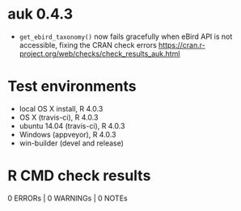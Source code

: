 # auk 0.4.3

- `get_ebird_taxonomy()` now fails gracefully when eBird API is not accessible, fixing the CRAN check errors https://cran.r-project.org/web/checks/check_results_auk.html

# Test environments

- local OS X install, R 4.0.3
- OS X (travis-ci), R 4.0.3
- ubuntu 14.04 (travis-ci), R 4.0.3
- Windows (appveyor), R 4.0.3
- win-builder (devel and release)

# R CMD check results

0 ERRORs | 0 WARNINGs | 0 NOTEs

